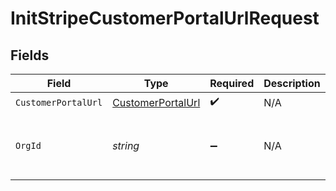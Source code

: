 # InitStripeCustomerPortalUrlRequest


## Fields

| Field                                                         | Type                                                          | Required                                                      | Description                                                   | Example                                                       |
| ------------------------------------------------------------- | ------------------------------------------------------------- | ------------------------------------------------------------- | ------------------------------------------------------------- | ------------------------------------------------------------- |
| `CustomerPortalUrl`                                           | [CustomerPortalUrl](../../Models/Shared/CustomerPortalUrl.md) | :heavy_check_mark:                                            | N/A                                                           |                                                               |
| `OrgId`                                                       | *string*                                                      | :heavy_minus_sign:                                            | N/A                                                           | org-6f706e83-0ec1-437a-9a46-7d4281eb2f39                      |